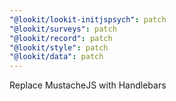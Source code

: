 ```yaml
---
"@lookit/lookit-initjspsych": patch
"@lookit/surveys": patch
"@lookit/record": patch
"@lookit/style": patch
"@lookit/data": patch
---
```


Replace MustacheJS with Handlebars
